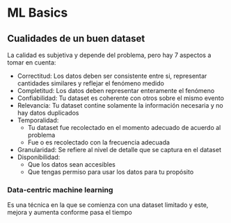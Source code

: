 # ML Basics

## Cualidades de un buen dataset
La calidad es subjetiva y depende del problema, pero hay 7 aspectos a tomar en cuenta: 
- Correctitud:
    Los datos deben ser consistente entre si, representar cantidades similares y reflejar el fenómeno medido
- Completitud:
    Los datos deben representar enteramente el fenómeno
- Confiabilidad:
    Tu dataset es coherente con otros sobre el mismo evento
- Relevancia:
    Tu dataset contine solamente la información necesaria y no hay datos duplicados
- Temporalidad:
    - Tu dataset fue recolectado en el momento adecuado de acuerdo al problema
    - Fue o es recolectado con la frecuencia adecuada
- Granularidad:
    Se refiere al nivel de detalle que se captura en el dataset
- Disponibilidad:
    - Que los datos sean accesibles
    - Que tengas permiso para usar los datos para tu propósito

### Data-centric machine learning
Es una técnica en la que se comienza con una dataset limitado y este, mejora y aumenta conforme pasa el tiempo

